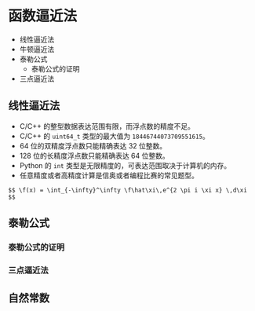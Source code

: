 # 函数逼近法

- 线性逼近法
- 牛顿逼近法
- 泰勒公式
   - 泰勒公式的证明
- 三点逼近法

		
## 线性逼近法

- C/C++ 的整型数据表达范围有限，而浮点数的精度不足。
- C/C++ 的 `uint64_t` 类型的最大值为 `18446744073709551615`。
- 64 位的双精度浮点数只能精确表达 32 位整数。
- 128 位的长精度浮点数只能精确表达 64 位整数。
- Python 的 `int` 类型是无限精度的，可表达范围取决于计算机的内存。
- 任意精度或者高精度计算是信奥或者编程比赛的常见题型。

`$$
\f(x) = \int_{-\infty}^\infty
    \f\hat\xi\,e^{2 \pi i \xi x}
    \,d\xi
$$`

		
## 泰勒公式

		
### 泰勒公式的证明

		
### 三点逼近法

		
## 自然常数


